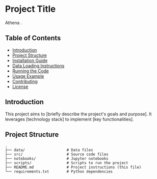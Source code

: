 # Project Title
Athena .

## Table of Contents
- [Introduction](#introduction)
- [Project Structure](#project-structure)
- [Installation Guide](#installation-guide)
- [Data Loading Instructions](#data-loading-instructions)
- [Running the Code](#running-the-code)
- [Usage Example](#usage-example)
- [Contributing](#contributing)
- [License](#license)

## Introduction

This project aims to [briefly describe the project's goals and purpose]. It leverages [technology stack] to implement [key functionalities].

## Project Structure

```plaintext
.
├── data/                   # Data files
├── src/                    # Source code files
├── notebooks/              # Jupyter notebooks
├── scripts/                # Scripts to run the project
├── README.md               # Project instructions (this file)
└── requirements.txt        # Python dependencies